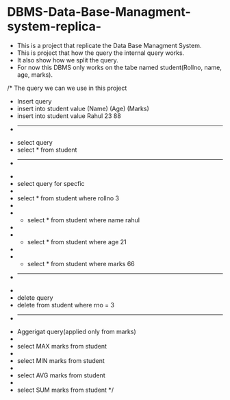 # DBMS-Data-Base-Managment-system-replica-
- This is a project that replicate the Data Base Managment System.
- This is project that how the query the internal query works.
- It also show how we split the query.
- For now this DBMS only works on the tabe named student(Rollno, name, age, marks).


/* The query we can we use in this project
 *  Insert query
 *  insert into student value (Name) (Age) (Marks)
 *  insert into student value Rahul 23 88
 * _______________________________________________________
 *  select query 
 *  select * from student
 * ______________________________________________________
 * 
 * select query for specfic 
 * 
 * select * from student where rollno 3
 * 
 * * select * from student where name rahul
 * 
 * * select * from student where age  21
 * 
 * * select * from student where marks  66
 * ______________________________________________________
 * 
 *  delete query
 *  delete from student where rno = 3
 * ____________________________________________________
 * Aggerigat query(applied only from marks)
 *
 * select MAX marks from student
 *
 * select MIN marks from student
 *
 * select AVG marks from student
 *
 * select SUM marks from student
 */
